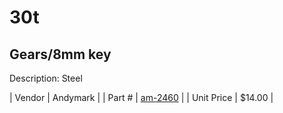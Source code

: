 # 30t
## Gears/8mm key
Description: 	Steel 

| Vendor | Andymark | 
| Part # | [am-2460](http://www.andymark.com/product-p/am-2460.htm) | 
| Unit Price | $14.00 | 
